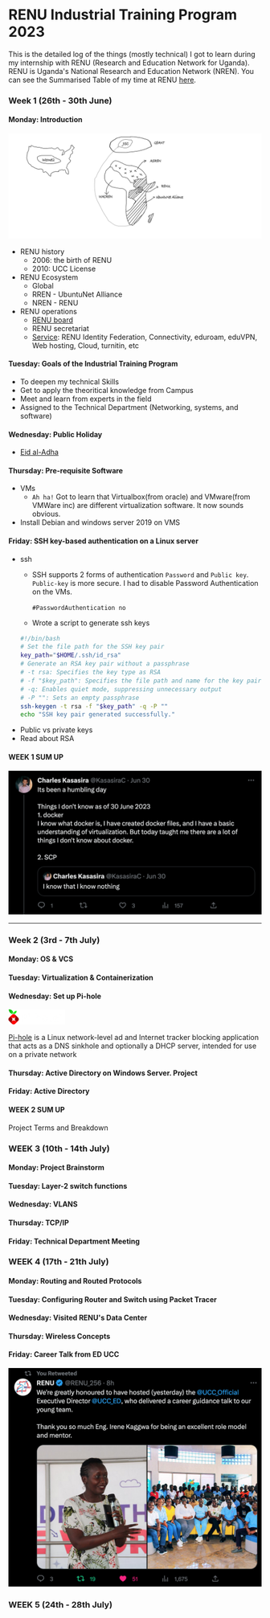 # RENU Industrial Training Program 2023

This is the detailed log of the things (mostly technical) I got to learn during my internship with RENU (Research and Education Network for Uganda). RENU is Uganda's National Research and Education Network (NREN). You can see the Summarised Table of my time at RENU [here](https://github.com/charleskasasira/charleskasasira).

### Week 1 (26th - 30th June)

#### Monday: Introduction

![NREN-&-RREN](./images/NREN.png)

- RENU history
  - 2006: the birth of RENU
  - 2010: UCC License
- RENU Ecosystem
  - Global
  - RREN - UbuntuNet Alliance
  - NREN - RENU
- RENU operations
  - [RENU board](https://renu.ac.ug/governance.html)
  - RENU secretariat
  - [Service](https://renu.ac.ug/services.html): RENU Identity Federation, Connectivity, eduroam, eduVPN, Web hosting, Cloud, turnitin, etc

#### Tuesday: Goals of the Industrial Training Program

- To deepen my technical Skills
- Get to apply the theoritical knowledge from Campus
- Meet and learn from experts in the field
- Assigned to the Technical Department (Networking, systems, and software)

#### Wednesday: Public Holiday

- [Eid al-Adha](https://en.wikipedia.org/wiki/Eid_al-Adha)

#### Thursday: Pre-requisite Software

- VMs
  - `Ah ha!` Got to learn that Virtualbox(from oracle) and VMware(from VMWare inc) are different virtualization software. It now sounds obvious.
- Install Debian and windows server 2019 on VMS

#### Friday: SSH key-based authentication on a Linux server

- ssh
  - SSH supports 2 forms of authentication `Password` and `Public key`. `Public-key` is more secure. I had to disable Password Authentication on the VMs. 
  
    ```#PasswordAuthentication no```
  - Wrote a script to generate ssh keys
  ```sh
  #!/bin/bash
  # Set the file path for the SSH key pair
  key_path="$HOME/.ssh/id_rsa"
  # Generate an RSA key pair without a passphrase
  # -t rsa: Specifies the key type as RSA
  # -f "$key_path": Specifies the file path and name for the key pair
  # -q: Enables quiet mode, suppressing unnecessary output
  # -P "": Sets an empty passphrase
  ssh-keygen -t rsa -f "$key_path" -q -P ""
  echo "SSH key pair generated successfully."
  ```
- Public vs private keys
- Read about RSA

#### WEEK 1 SUM UP

![image](./images/weel1-tweet.png)

<hr />

### Week 2 (3rd - 7th July)

#### Monday: OS & VCS

#### Tuesday: Virtualization & Containerization

#### Wednesday: Set up Pi-hole

![image](./images/pihole.png)

[Pi-hole](https://pi-hole.net/) is a Linux network-level ad and Internet tracker blocking application that acts as a DNS sinkhole and optionally a DHCP server, intended for use on a private network

#### Thursday: Active Directory on Windows Server. Project

#### Friday: Active Directory

#### WEEK 2 SUM UP

Project Terms and Breakdown

### WEEK 3 (10th - 14th July)

#### Monday: Project Brainstorm

#### Tuesday: Layer-2 switch functions

#### Wednesday: VLANS

#### Thursday: TCP/IP

#### Friday: Technical Department Meeting

### WEEK 4 (17th - 21th July)

#### Monday: Routing and Routed Protocols

#### Tuesday: Configuring Router and Switch using Packet Tracer

#### Wednesday: Visited RENU's Data Center

#### Thursday: Wireless Concepts

#### Friday: Career Talk from ED UCC

![image](./images/ED-UCC.png)

### WEEK 5 (24th - 28th July)
